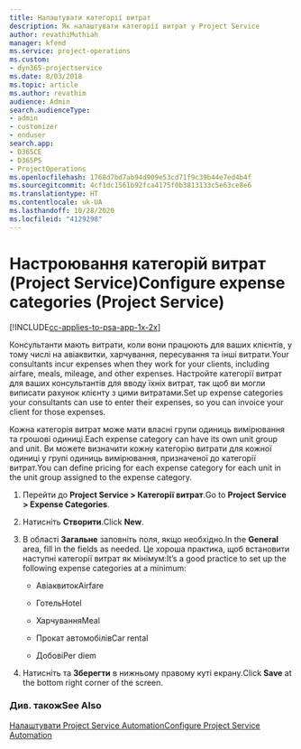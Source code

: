 ```yaml
---
title: Налаштувати категорії витрат
description: Як налаштувати категорії витрат у Project Service
author: revathiMuthiah
manager: kfend
ms.service: project-operations
ms.custom:
- dyn365-projectservice
ms.date: 8/03/2018
ms.topic: article
ms.author: revathim
audience: Admin
search.audienceType:
- admin
- customizer
- enduser
search.app:
- D365CE
- D365PS
- ProjectOperations
ms.openlocfilehash: 1768d7bd7ab94d909e53cd71f9c39b44e7ed4b4f
ms.sourcegitcommit: 4cf1dc1561b92fca4175f0b3813133c5e63ce8e6
ms.translationtype: HT
ms.contentlocale: uk-UA
ms.lasthandoff: 10/28/2020
ms.locfileid: "4129298"
---
```

# <a name="configure-expense-categories-project-service"></a><span data-ttu-id="fd711-103">Настроювання категорій витрат (Project Service)</span><span class="sxs-lookup"><span data-stu-id="fd711-103">Configure expense categories (Project Service)</span></span>

[!INCLUDE[cc-applies-to-psa-app-1x-2x](../includes/cc-applies-to-psa-app-1x-2x.md)]

<span data-ttu-id="fd711-104">Консультанти мають витрати, коли вони працюють для ваших клієнтів, у тому числі на авіаквитки, харчування, пересування та інші витрати.</span><span class="sxs-lookup"><span data-stu-id="fd711-104">Your consultants incur expenses when they work for your clients, including airfare, meals, mileage, and other expenses.</span></span> <span data-ttu-id="fd711-105">Настройте категорії витрат для ваших консультантів для вводу їхніх витрат, так щоб ви могли виписати рахунок клієнту з цими витратами.</span><span class="sxs-lookup"><span data-stu-id="fd711-105">Set up expense categories your consultants can use to enter their expenses, so you can invoice your client for those expenses.</span></span>  
  
<span data-ttu-id="fd711-106">Кожна категорія витрат може мати власні групи одиниць вимірювання та грошові одиниці.</span><span class="sxs-lookup"><span data-stu-id="fd711-106">Each expense category can have its own unit group and unit.</span></span> <span data-ttu-id="fd711-107">Ви можете визначити кожну категорію витрати для кожної одиниці у групі одиниць вимірювання, призначеної до категорії витрат.</span><span class="sxs-lookup"><span data-stu-id="fd711-107">You can define pricing for each expense category for each unit in the unit group assigned to the expense category.</span></span>  
  
1.  <span data-ttu-id="fd711-108">Перейти до **Project Service > Категорії витрат**.</span><span class="sxs-lookup"><span data-stu-id="fd711-108">Go to **Project Service > Expense Categories**.</span></span>  
  
2.  <span data-ttu-id="fd711-109">Натисніть **Створити**.</span><span class="sxs-lookup"><span data-stu-id="fd711-109">Click **New**.</span></span>  
  
3.  <span data-ttu-id="fd711-110">В області **Загальне** заповніть поля, якщо необхідно.</span><span class="sxs-lookup"><span data-stu-id="fd711-110">In the **General** area, fill in the fields as needed.</span></span> <span data-ttu-id="fd711-111">Це хороша практика, щоб встановити наступні категорії витрат як мінімум:</span><span class="sxs-lookup"><span data-stu-id="fd711-111">It’s a good practice to set up the following expense categories at a minimum:</span></span>  
  
    -   <span data-ttu-id="fd711-112">Авіаквиток</span><span class="sxs-lookup"><span data-stu-id="fd711-112">Airfare</span></span>  
  
    -   <span data-ttu-id="fd711-113">Готель</span><span class="sxs-lookup"><span data-stu-id="fd711-113">Hotel</span></span>  
  
    -   <span data-ttu-id="fd711-114">Харчування</span><span class="sxs-lookup"><span data-stu-id="fd711-114">Meal</span></span>  
  
    -   <span data-ttu-id="fd711-115">Прокат автомобілів</span><span class="sxs-lookup"><span data-stu-id="fd711-115">Car rental</span></span>  
  
    -   <span data-ttu-id="fd711-116">Добові</span><span class="sxs-lookup"><span data-stu-id="fd711-116">Per diem</span></span>  
  
4.  <span data-ttu-id="fd711-117">Натисніть та **Зберегти** в нижньому правому куті екрану.</span><span class="sxs-lookup"><span data-stu-id="fd711-117">Click **Save** at the bottom right corner of the screen.</span></span>  
  
### <a name="see-also"></a><span data-ttu-id="fd711-118">Див. також</span><span class="sxs-lookup"><span data-stu-id="fd711-118">See Also</span></span>  
 [<span data-ttu-id="fd711-119">Налаштувати Project Service Automation</span><span class="sxs-lookup"><span data-stu-id="fd711-119">Configure Project Service Automation</span></span>](../psa/configure.md)
